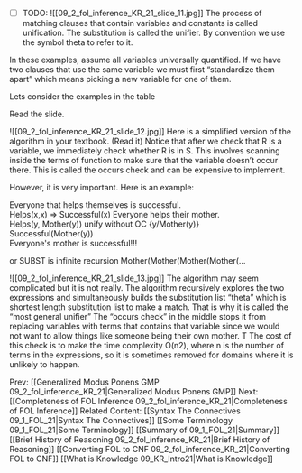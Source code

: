 ﻿- [ ] TODO:
![[09_2_fol_inference_KR_21_slide_11.jpg]]
The process of matching clauses that contain variables and constants is called unification. The substitution is called the unifier. By convention we use the symbol theta to refer to it.

In these examples,  assume all variables universally quantified.
If we have two clauses that use the same variable we must first “standardize them apart” which means picking a new variable for one of them.

Lets consider the examples in the table

Read the slide.

![[09_2_fol_inference_KR_21_slide_12.jpg]]
Here is a simplified version of the algorithm in your textbook.
 (Read it)
Notice that after we check that R is a variable, we immediately check whether R is in S. This involves scanning inside the terms of function to make sure that the variable doesn’t occur there. This is called the occurs check and can be expensive to implement.

However, it is very important.
Here is an example:

Everyone that helps themselves is successful.		
Helps(x,x)      => Successful(x)
      Everyone helps their mother.				
Helps(y, Mother(y))
      unify without OC   {y/Mother(y)}				
Successful(Mother(y))		
Everyone's mother is successful!!!
									
or SUBST is infinite recursion
 Mother(Mother(Mother(Mother(…

![[09_2_fol_inference_KR_21_slide_13.jpg]]
The algorithm may seem complicated but it is not really.
The algorithm recursively explores the two expressions and simultaneously builds the substitution list “theta” which is shortest length substitution list to make a match. That is why it is called the “most general unifier”
The “occurs check” in the middle stops it from replacing variables with terms that contains that variable since we would not want to allow things like someone being their own mother.
T
The cost of this check is to make the time complexity O(n2), where n is the number of terms in the expressions, so it is sometimes removed for domains where it is unlikely to happen.



Prev: [[Generalized Modus Ponens GMP 09_2_fol_inference_KR_21|Generalized Modus Ponens GMP]]
Next: [[Completeness of FOL Inference 09_2_fol_inference_KR_21|Completeness of FOL Inference]]
Related Content:
[[Syntax The Connectives 09_1_FOL_21|Syntax The Connectives]]
[[Some Terminology 09_1_FOL_21|Some Terminology]]
[[Summary of 09_1_FOL_21|Summary]]
[[Brief History of Reasoning 09_2_fol_inference_KR_21|Brief History of Reasoning]]
[[Converting FOL to CNF 09_2_fol_inference_KR_21|Converting FOL to CNF]]
[[What is Knowledge 09_KR_Intro21|What is Knowledge]]